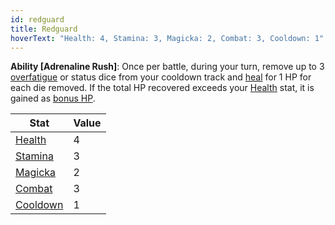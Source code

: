 ```yaml
---
id: redguard
title: Redguard
hoverText: "Health: 4, Stamina: 3, Magicka: 2, Combat: 3, Cooldown: 1"
---
```


**Ability [Adrenaline Rush]**: Once per battle, during your turn, remove up to 3 [overfatigue](/docs/all/other/fatigue) or status dice from your cooldown track and [heal](/docs/all/other/healing) for 1 HP for each die removed. If the total HP recovered exceeds your [Health](/docs/all/stats/health) stat, it is gained as [bonus HP](/docs/all/other/bonus-hp).


| Stat | Value |
|-----------|-------|
| [Health](/docs/all/stats/health)    |    4  |
| [Stamina](/docs/all/stats/stamina)   |  3    |
| [Magicka](/docs/all/stats/magicka)   |   2   |
| [Combat](/docs/all/stats/combat)    |   3   |
| [Cooldown](/docs/all/stats/cooldown)  |   1   |

